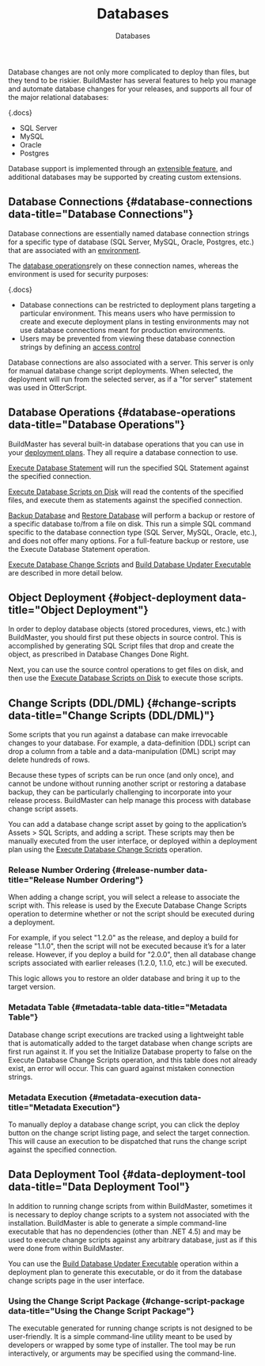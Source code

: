 ﻿---
title: Databases
subtitle: Databases
sequence: 100
keywords: buildmaster, database
show-headings-in-nav: true
---
Database changes are not only more complicated to deploy than files, but they tend to be riskier. BuildMaster has several features to help you manage and automate database changes for your releases, and supports all four of the major relational databases:

{.docs}
- SQL Server
- MySQL
- Oracle
- Postgres

Database support is implemented through an [extensible feature](/support/documentation/buildmaster/administration/extensions), and additional databases may be supported by creating custom extensions.    

## Database Connections {#database-connections data-title="Database Connections"}

Database connections are essentially named database connection strings for a specific type of database (SQL Server, MySQL, Oracle, Postgres, etc.) that are associated with an [environment](/support/documentation/buildmaster/infrastructure/environments).

The [database operations](/support/documentation/buildmaster/reference/operations)rely on these connection names, whereas the environment is used for security purposes:     

{.docs}
- Database connections can be restricted to deployment plans targeting a particular environment. This means users who have permission to create and execute deployment plans in testing environments may not use database connections meant for production environments.
- Users may be prevented from viewing these database connection strings by defining an [access control](/support/documentation/buildmaster/administration/security)

Database connections are also associated with a server. This server is only for manual database change script deployments. When selected, the deployment will run from the selected server, as if a "for server" statement was used in OtterScript.

## Database Operations {#database-operations data-title="Database Operations"}

BuildMaster has several built-in database operations that you can use in your [deployment plans](/support/documentation/buildmaster/core-concepts/deployment-plans). They all require a database connection to use.

[Execute Database Statement](/support/documentation/buildmaster/reference/operations/databases/execute-database-statement) will run the specified SQL Statement against the specified connection.  

[Execute Database Scripts on Disk](/support/documentation/buildmaster/reference/operations/databases/execute-database-scripts-on-disk) will read the contents of the specified files, and execute them as statements against the specified connection.     

[Backup Database](/support/documentation/buildmaster/reference/operations/databases/backup-database) and [Restore Database](/support/documentation/buildmaster/reference/operations/databases/restore-database) will perform a backup or restore of a specific database to/from a file on disk. This run a simple SQL command specific to the database connection type (SQL Server, MySQL, Oracle, etc.), and does not offer many options. For a full-feature backup or restore, use the Execute Database Statement operation.   

[Execute Database Change Scripts](/support/documentation/buildmaster/reference/operations/databases/execute-database-change-scripts) and [Build Database Updater Executable](/support/documentation/buildmaster/reference/operations/databases/build-database-updater-executable) are described in more detail below.  

## Object Deployment {#object-deployment data-title="Object Deployment"}

In order to deploy database objects (stored procedures, views, etc.) with BuildMaster, you should first put these objects in source control. This is accomplished by generating SQL Script files that drop and create the object, as prescribed in Database Changes Done Right.

Next, you can use the source control operations to get files on disk, and then use the [Execute Database Scripts on Disk](/support/documentation/buildmaster/reference/operations/databases/execute-database-scripts-on-disk) to execute those scripts.

## Change Scripts (DDL/DML) {#change-scripts data-title="Change Scripts (DDL/DML)"}

Some scripts that you run against a database can make irrevocable changes to your database. For example, a data-definition (DDL) script can drop a column from a table and a data-manipulation (DML) script may delete hundreds of rows.    

Because these types of scripts can be run once (and only once), and cannot be undone without running another script or restoring a database backup, they can be particularly challenging to incorporate into your release process. BuildMaster can help manage this process with database change script assets.    

You can add a database change script asset by going to the application’s Assets > SQL Scripts, and adding a script.  These scripts may then be manually executed from the user interface, or deployed within a deployment plan using the [Execute Database Change Scripts](/support/documentation/buildmaster/reference/operations/databases/execute-database-change-scripts) operation.


### Release Number Ordering {#release-number data-title="Release Number Ordering"}

When adding a change script, you will select a release to associate the script with. This release is used by the Execute Database Change Scripts operation to determine whether or not the script should be executed during a deployment.    

For example, if you select "1.2.0" as the release, and deploy a build for release "1.1.0", then the script will not be executed because it’s for a later release. However, if you deploy a build for "2.0.0", then all database change scripts associated with earlier releases (1.2.0, 1.1.0, etc.) will be executed.

This logic allows you to restore an older database and bring it up to the target version.  

### Metadata Table {#metadata-table data-title="Metadata Table"}

Database change script executions are tracked using a lightweight table that is automatically added to the target database when change scripts are first run against it. If you set the Initialize Database property to false on the Execute Database Change Scripts operation, and this table does not already exist, an error will occur. This can guard against mistaken connection strings.   

### Metadata Execution {#metadata-execution data-title="Metadata Execution"}

To manually deploy a database change script, you can click the deploy button on the change script listing page, and select the target connection. This will cause an execution to be dispatched that runs the change script against the specified connection.    

## Data Deployment Tool {#data-deployment-tool data-title="Data Deployment Tool"}

In addition to running change scripts from within BuildMaster, sometimes it is necessary to deploy change scripts to a system not associated with the installation. BuildMaster is able to generate a simple command-line executable that has no dependencies (other than .NET 4.5) and may be used to execute change scripts against any arbitrary database, just as if this were done from within BuildMaster.     

You can use the [Build Database Updater Executable](/support/documentation/buildmaster/reference/operations/databases/build-database-updater-executable) operation within a deployment plan to generate this executable, or do it from the database change scripts page in the user interface.    

### Using the Change Script Package {#change-script-package data-title="Using the Change Script Package"}

The executable generated for running change scripts is not designed to be user-friendly. It is a simple command-line utility meant to be used by developers or wrapped by some type of installer. The tool may be run interactively, or arguments may be specified using the command-line.
